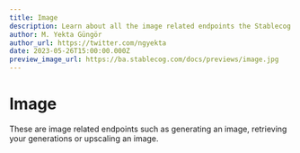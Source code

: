 ```yaml
---
title: Image
description: Learn about all the image related endpoints the Stablecog API offers such as generating and upscaling an image.
author: M. Yekta Güngör
author_url: https://twitter.com/ngyekta
date: 2023-05-26T15:00:00.000Z
preview_image_url: https://ba.stablecog.com/docs/previews/image.jpg
---
```


# Image

These are image related endpoints such as generating an image, retrieving your generations or upscaling an image.
